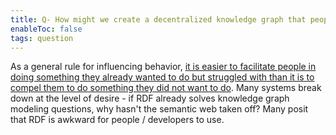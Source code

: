 ```yaml
---
title: Q- How might we create a decentralized knowledge graph that people want to use
enableToc: false
tags: question
---
```

As a general rule for influencing behavior, [it is easier to facilitate people in doing something they already wanted to do but struggled with than it is to compel them to do something they did not want to do](https://robhaisfield.com/notes/behavioral-product-strategy). Many systems break down at the level of desire - if RDF already solves knowledge graph modeling questions, why hasn't the semantic web taken off? Many posit that RDF is awkward for people / developers to use.